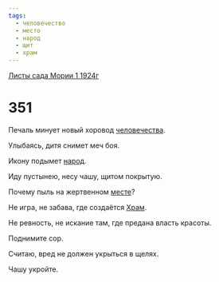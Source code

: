 ```yaml
---
tags:
  - человечество
  - место
  - народ
  - щит
  - храм
---
```


[Листы сада Мории 1 1924г](/agni/1924)

# 351
Печаль минует новый хоровод [человечества](/tag/#человечество).   

Улыбаясь, дитя снимет меч боя.   

Икону подымет [народ](/tag/#народ).   

Иду пустынею, несу чашу, щитом покрытую.   

Почему пыль на жертвенном [месте](/tag/#место)?   

Не игра, не забава, где создаётся [Храм](/tag/#храм).   

Не ревность, не искание там, где предана власть красоты.   

Поднимите сор.   

Считаю, вред не должен укрыться в щелях.   

Чашу укройте.   

